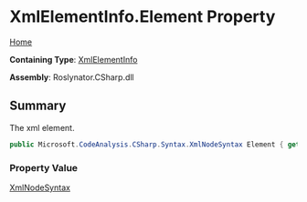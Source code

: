 # XmlElementInfo\.Element Property

[Home](../../../../../README.md)

**Containing Type**: [XmlElementInfo](../README.md)

**Assembly**: Roslynator\.CSharp\.dll

## Summary

The xml element\.

```csharp
public Microsoft.CodeAnalysis.CSharp.Syntax.XmlNodeSyntax Element { get; }
```

### Property Value

[XmlNodeSyntax](https://docs.microsoft.com/en-us/dotnet/api/microsoft.codeanalysis.csharp.syntax.xmlnodesyntax)

